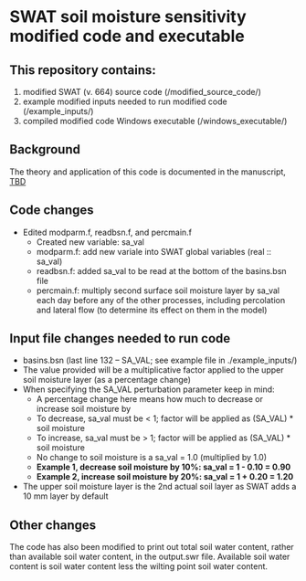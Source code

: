 # SWAT soil moisture sensitivity modified code and executable

## This repository contains:
1. modified SWAT (v. 664) source code (/modified_source_code/)
2. example modified inputs needed to run modified code (/example_inputs/)
3. compiled modified code Windows executable (/windows_executable/)

## Background
The theory and application of this code is documented in the manuscript, [TBD](link)

## Code changes
- Edited modparm.f, readbsn.f, and percmain.f
  - Created new variable: sa_val
  - modparm.f: add new variale into SWAT global variables (real :: sa_val)
  - readbsn.f: added sa_val to be read at the bottom of the basins.bsn file
  - percmain.f: multiply second surface soil moisture layer by sa_val each day before any of the other processes, including percolation and lateral flow (to determine its effect on them in the model)

## Input file changes needed to run code
- basins.bsn (last line 132 – SA_VAL; see example file in ./example_inputs/)
- The value provided will be a multiplicative factor applied to the upper soil moisture layer (as a percentage change)
- When specifying the SA_VAL perturbation parameter keep in mind:
  - A percentage change here means how much to decrease or increase soil moisture by
  - To decrease, sa_val must be < 1; factor will be applied as (SA_VAL) * soil moisture
  - To increase, sa_val must be > 1; factor will be applied as (SA_VAL) * soil moisture
  - No change to soil moisture is a sa_val = 1.0 (multiplied by 1.0)
  - **Example 1, decrease soil moisture by 10%: sa_val = 1 - 0.10 = 0.90**
  - **Example 2, increase soil moisture by 20%: sa_val = 1 + 0.20 = 1.20**
- The upper soil moisture layer is the 2nd actual soil layer as SWAT adds a 10 mm layer by default

## Other changes
The code has also been modified to print out total soil water content, rather than available soil water content, in the output.swr file. Available soil water content is soil water content less the wilting point soil water content. 
